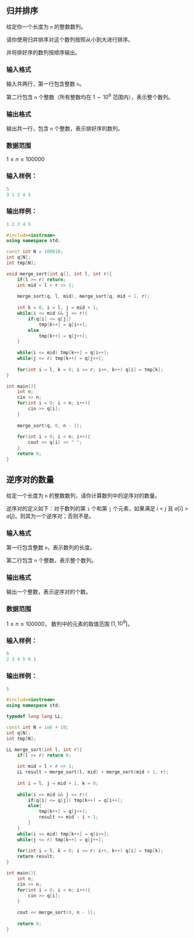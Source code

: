 ## 归并排序

给定你一个长度为 `n` 的整数数列。

请你使用归并排序对这个数列按照从小到大进行排序。

并将排好序的数列按顺序输出。

### 输入格式

输入共两行，第一行包含整数 `n`。

第二行包含 `n` 个整数（所有整数均在 $1∼10^9$ 范围内），表示整个数列。

### 输出格式

输出共一行，包含 `n` 个整数，表示排好序的数列。

### 数据范围

$1≤n≤100000$

### 输入样例：

```c
5
3 1 2 4 5
```

### 输出样例：

```c
1 2 3 4 5
```



```c++
#include<iostream>
using namespace std;

const int N = 100010;
int q[N];
int tmp[N];

void merge_sort(int q[], int l, int r){
    if(l >= r) return;
    int mid = l + r >> 1;
    
    merge_sort(q, l, mid), merge_sort(q, mid + 1, r);
    
    int k = 0, i = l, j = mid + 1;
    while(i <= mid && j <= r){
        if(q[i] <= q[j])
            tmp[k++] = q[i++];
        else
            tmp[k++] = q[j++];
    }
    
    while(i <= mid) tmp[k++] = q[i++];
    while(j <= r) tmp[k++] = q[j++];
    
    for(int i = l, k = 0; i <= r; i++, k++) q[i] = tmp[k];
}

int main(){
    int n;
    cin >> n;
    for(int i = 0; i < n; i++){
        cin >> q[i];
    }
    
    merge_sort(q, 0, n - 1);
    
    for(int i = 0; i < n; i++){
        cout << q[i] << " ";
    }
    return 0;
}
```



## 逆序对的数量

给定一个长度为 `n` 的整数数列，请你计算数列中的逆序对的数量。

逆序对的定义如下：对于数列的第 `i` 个和第 `j` 个元素，如果满足 $i \lt j$ 且 $a[i] \gt a[j]$，则其为一个逆序对；否则不是。

### 输入格式

第一行包含整数 `n`，表示数列的长度。

第二行包含 `n` 个整数，表示整个数列。

### 输出格式

输出一个整数，表示逆序对的个数。

### 数据范围

$1≤n≤100000$，
数列中的元素的取值范围 $[1,10^9]$。

### 输入样例：

```c
6
2 3 4 5 6 1
```

### 输出样例：

```c
5
```



```c++
#include<iostream>
using namespace std;

typedef long long LL;

const int N = 1e6 + 10;
int q[N];
int tmp[N];

LL merge_sort(int l, int r){
    if(l >= r) return 0;
    
    int mid = l + r >> 1;
    LL result = merge_sort(l, mid) + merge_sort(mid + 1, r);
    
    int i = l, j = mid + 1, k = 0;
    
    while(i <= mid && j <= r){
        if(q[i] <= q[j]) tmp[k++] = q[i++];
        else{
            tmp[k++] = q[j++];
            result += mid - i + 1;
        }
    }
    while(i <= mid) tmp[k++] = q[i++];
    while(j <= r) tmp[k++] = q[j++];
    
    for(int i = l, k = 0; i <= r; i++, k++) q[i] = tmp[k];
    return result;
}

int main(){
    int n;
    cin >> n;
    for(int i = 0; i < n; i++){
        cin >> q[i];
    }
    
    cout << merge_sort(0, n - 1);
    
    return 0;
}
```

